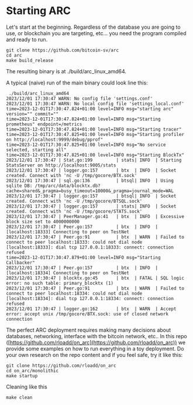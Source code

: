 # Starting ARC


Let's start at the beginning. Regardless of the database you are going to use, or blockchain you are targeting, etc... you need the program compiled and ready to run.

```
git clone https://github.com/bitcoin-sv/arc
cd arc
make build_release
```


The resulting binary is at  ./build/arc_linux_amd64. 

A typical (naive) run of the main binary could look line this:

```
 ./build/arc_linux_amd64 
2023/12/01 17:30:47 WARN: No config file 'settings.conf'
2023/12/01 17:30:47 WARN: No local config file 'settings_local.conf'
time=2023-12-01T17:30:47.824+01:00 level=INFO msg="starting arc" version="" commit=""
time=2023-12-01T17:30:47.824+01:00 level=INFO msg="Starting prometheus" endpoint=/metrics
time=2023-12-01T17:30:47.824+01:00 level=INFO msg="Starting tracer"
time=2023-12-01T17:30:47.825+01:00 level=INFO msg="Starting profiler on http://localhost:9999/debug/pprof"
time=2023-12-01T17:30:47.825+01:00 level=INFO msg="No service selected, starting all"
time=2023-12-01T17:30:47.825+01:00 level=INFO msg="Starting BlockTx"
2023/12/01 17:30:47 | Stat.go:199         | stats| INFO  | Starting StatsServer on http://localhost:9005/stats
2023/12/01 17:30:47 | logger.go:157       | btx  | INFO  | Socket created. Connect with 'nc -U /tmp/gocore/BTX.sock'
2023/12/01 17:30:47 | sql.go:136          | btsql| INFO  | Using sqlite DB: /tmp/arc/data/blocktx.db?cache=shared&_pragma=busy_timeout=10000&_pragma=journal_mode=WAL
2023/12/01 17:30:47 | logger.go:157       | btsql| INFO  | Socket created. Connect with 'nc -U /tmp/gocore/BTSQL.sock'
2023/12/01 17:30:47 | logger.go:157       | stats| INFO  | Socket created. Connect with 'nc -U /tmp/gocore/STATS.sock'
2023/12/01 17:30:47 | PeerManager.go:41   | btx  | INFO  | Excessive block size set to 4000000000
2023/12/01 17:30:47 | Peer.go:157         | btx  | INFO  | [localhost:18333] Connecting to peer on TestNet
2023/12/01 17:30:47 | Peer.go:91          | btx  | WARN  | Failed to connect to peer localhost:18333: could not dial node [localhost:18333]: dial tcp 127.0.0.1:18333: connect: connection refused
time=2023-12-01T17:30:47.879+01:00 level=INFO msg="Starting Callbacker"
2023/12/01 17:30:47 | Peer.go:157         | btx  | INFO  | [localhost:18334] Connecting to peer on TestNet
2023/12/01 17:30:47 | blocktx.go:45       | btx  | FATAL | SQL logic error: no such table: primary_blocktx (1)
2023/12/01 17:30:47 | Peer.go:91          | btx  | WARN  | Failed to connect to peer localhost:18334: could not dial node [localhost:18334]: dial tcp 127.0.0.1:18334: connect: connection refused
2023/12/01 17:30:47 | logger.go:162       | btx  | WARN  | Accept error: accept unix /tmp/gocore/BTX.sock: use of closed network connection
```


The perfect ARC deployment requires making many decisions about databases, networking, interface with the bitcoin network, etc.. In this repo ([https://github.com/rloadd/on_arc](https://github.com/rloadd/on_arc)) we provide some examples on how to run everything in a toy deployment. Do your own research on the repo content and if you feel safe, try it like this:



```
git clone https://github.com/rloadd/on_arc
cd on_arc/monolithic
make startup

```

Cleaning like this

```
make clean

```




